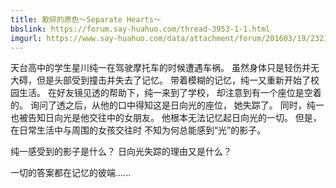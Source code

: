 ```yaml
---
title: 散碎的原色～Separate Hearts～
bbslink: https://forum.say-huahuo.com/thread-3953-1-1.html
imgurl: https://www.say-huahuo.com/data/attachment/forum/201603/19/232156yyck4skcgnssgcgk.jpg
---
```


天台高中的学生星川纯一在驾驶摩托车的时候遭遇车祸。
 虽然身体只是轻伤并无大碍，但是头部受到撞击并失去了记忆。
 带着模糊的记忆，纯一又重新开始了校园生活。
 在好友镜见透的帮助下，纯一来到了学校，
 却注意到有一个座位是空着的。
 询问了透之后，从他的口中得知这是日向光的座位，
 她失踪了。
 同时，纯一也被告知日向光是他交往中的女朋友。
 他根本无法记忆起日向光的一切。
 但是，在日常生活中与周围的女孩交往时
 不知为何总能感到“光”的影子。

 纯一感受到的影子是什么？
 日向光失踪的理由又是什么？

 一切的答案都在记忆的彼端......<!--more-->
